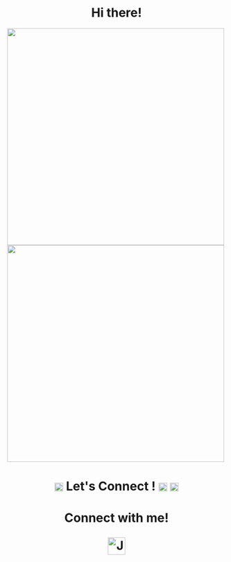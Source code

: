 
  
   <!---
GITHUB Streaks
--->
  
  <h1 align="center"> Hi there!</h1>

 <!---
GITHUB STATS
--->
  <img align="center" src="https://github-readme-streak-stats.herokuapp.com/?user=mangoseeds&theme=github-light&show)"  width="500px"  />
  <img align="center" src="https://github-readme-stats.vercel.app/api?username=mangoseeds&theme=vue&show4&show_icons=true&hide_title=true&text_color=ffbfd8"  width="500px" />


<h1 align="center"> 
  <img align="center" src="https://media.giphy.com/media/xEEzGpNOstpHkS9UaZ/giphy.gif" width="20px"> 
  Let's Connect ! 
  <img align="center" src="https://media.giphy.com/media/xEEzGpNOstpHkS9UaZ/giphy.gif" width="20px"> 
  <img align="center" src="https://media.giphy.com/media/mN0ooWAdWOV7Xhq2TY/giphy.gif" width="20px">  
  
<h1 align="center">
  <p>Connect with me!<p>
<a href="https://www.linkedin.com/in/juyon-bae/">
  <img align="center" alt="Juyon's LinkedIN" width="40px" src="https://raw.githubusercontent.com/peterthehan/peterthehan/master/assets/linkedin.svg" />
</a>


